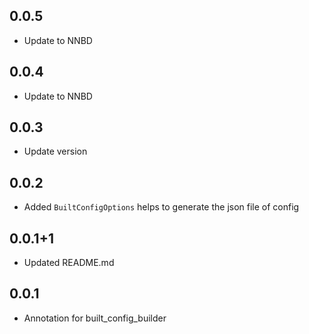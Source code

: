 ## 0.0.5

* Update to NNBD

## 0.0.4

* Update to NNBD

## 0.0.3

* Update version

## 0.0.2

- Added `BuiltConfigOptions` helps to generate the json file of config

## 0.0.1+1

- Updated README.md

## 0.0.1

- Annotation for built_config_builder
